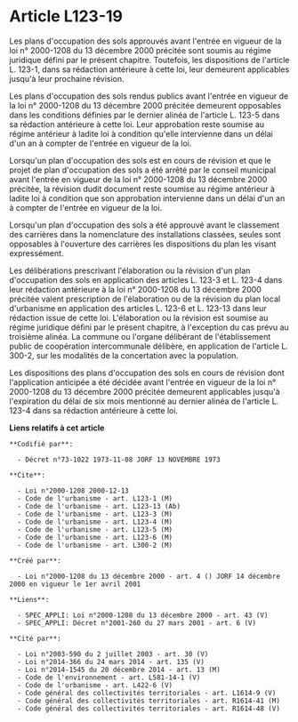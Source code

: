 # Article L123-19

Les plans d'occupation des sols approuvés avant l'entrée en vigueur de la loi n° 2000-1208 du 13 décembre 2000 précitée sont
soumis au régime juridique défini par le présent chapitre. Toutefois, les dispositions de l'article L. 123-1, dans sa
rédaction antérieure à cette loi, leur demeurent applicables jusqu'à leur prochaine révision.

Les plans d'occupation des sols rendus publics avant l'entrée en vigueur de la loi n° 2000-1208 du 13 décembre 2000 précitée
demeurent opposables dans les conditions définies par le dernier alinéa de l'article L. 123-5 dans sa rédaction antérieure à
cette loi. Leur approbation reste soumise au régime antérieur à ladite loi à condition qu'elle intervienne dans un délai d'un
an à compter de l'entrée en vigueur de la loi.

Lorsqu'un plan d'occupation des sols est en cours de révision et que le projet de plan d'occupation des sols a été arrêté par
le conseil municipal avant l'entrée en vigueur de la loi n° 2000-1208 du 13 décembre 2000 précitée, la révision dudit
document reste soumise au régime antérieur à ladite loi à condition que son approbation intervienne dans un délai d'un an à
compter de l'entrée en vigueur de la loi.

Lorsqu'un plan d'occupation des sols a été approuvé avant le classement des carrières dans la nomenclature des installations
classées, seules sont opposables à l'ouverture des carrières les dispositions du plan les visant expressément.

Les délibérations prescrivant l'élaboration ou la révision d'un plan d'occupation des sols en application des articles L.
123-3 et L. 123-4 dans leur rédaction antérieure à la loi n° 2000-1208 du 13 décembre 2000 précitée valent prescription de
l'élaboration ou de la révision du plan local d'urbanisme en application des articles L. 123-6 et L. 123-13 dans leur
rédaction issue de cette loi. L'élaboration ou la révision est soumise au régime juridique défini par le présent chapitre, à
l'exception du cas prévu au troisième alinéa. La commune ou l'organe délibérant de l'établissement public de coopération
intercommunale délibère, en application de l'article L. 300-2, sur les modalités de la concertation avec la population.

Les dispositions des plans d'occupation des sols en cours de révision dont l'application anticipée a été décidée avant
l'entrée en vigueur de la loi n° 2000-1208 du 13 décembre 2000 précitée demeurent applicables jusqu'à l'expiration du délai
de six mois mentionné au dernier alinéa de l'article L. 123-4 dans sa rédaction antérieure à cette loi.

**Liens relatifs à cet article**

	**Codifié par**:

	  - Décret n°73-1022 1973-11-08 JORF 13 NOVEMBRE 1973

	**Cite**:

	  - Loi n°2000-1208 2000-12-13
	  - Code de l'urbanisme - art. L123-1 (M)
	  - Code de l'urbanisme - art. L123-13 (Ab)
	  - Code de l'urbanisme - art. L123-3 (M)
	  - Code de l'urbanisme - art. L123-4 (M)
	  - Code de l'urbanisme - art. L123-5 (M)
	  - Code de l'urbanisme - art. L123-6 (M)
	  - Code de l'urbanisme - art. L300-2 (M)

	**Créé par**:

	  - Loi n°2000-1208 du 13 décembre 2000 - art. 4 () JORF 14 décembre 2000 en vigueur le 1er avril 2001

	**Liens**:

	  - SPEC_APPLI: Loi n°2000-1208 du 13 décembre 2000 - art. 43 (V)
	  - SPEC_APPLI: Décret n°2001-260 du 27 mars 2001 - art. 6 (V)

	**Cité par**:

	  - Loi n°2003-590 du 2 juillet 2003 - art. 30 (V)
	  - Loi n°2014-366 du 24 mars 2014 - art. 135 (V)
	  - Loi n°2014-1545 du 20 décembre 2014 - art. 13 (M)
	  - Code de l'environnement - art. L581-14-1 (V)
	  - Code de l'urbanisme - art. L422-6 (V)
	  - Code général des collectivités territoriales - art. L1614-9 (V)
	  - Code général des collectivités territoriales - art. R1614-41 (M)
	  - Code général des collectivités territoriales - art. R1614-48 (V)
